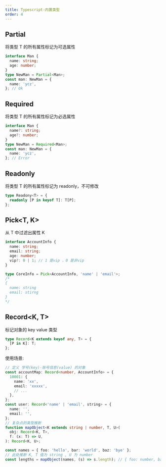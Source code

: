 ```yaml
---
title: Typescript-内置类型
order: 4
---
```


## Partial<T>

将类型 T 的所有属性标记为可选属性

```typescript
interface Man {
  name: string;
  age: number;
}
type NewMan = Partial<Man>;
const man: NewMan = {
  name: 'ycz',
}; // Ok
```

## Required<T>

将类型 T 的所有属性标记为必选属性

```typescript
interface Man {
  name?: string;
  age?: number;
}
type NewMan = Required<Man>;
const man: NewMan = {
  name: 'ycz',
}; // Error
```

## Readonly<T>

将类型 T 的所有属性标记为 readonly，不可修改

```typescript
type Readony<T> = {
  readonly [P in keyof T]: T[P];
};
```

## Pick<T, K>

从 T 中过滤出属性 K

```typescript
interface AccountInfo {
  name: string;
  email: string;
  age: number;
  vip?: 0 | 1; // 1 是vip ，0 是非vip
}

type CoreInfo = Pick<AccountInfo, 'name' | 'email'>;
/* 
{ 
  name: string
  email: stirng
}
*/
```

## Record<K, T>

标记对象的 key value 类型

```typescript
type Record<K extends keyof any, T> = {
  [P in K]: T;
};
```

使用场景:

```typescript
// 定义 学号(key)-账号信息(value) 的对象
const accountMap: Record<number, AccountInfo> = {
  10001: {
    name: 'xx',
    email: 'xxxxx',
    // ...
  },
};
const user: Record<'name' | 'email', string> = {
  name: '',
  email: '',
};
// 复杂点的类型推断
function mapObject<K extends string | number, T, U>(
  obj: Record<K, T>,
  f: (x: T) => U,
): Record<K, U>;

const names = { foo: 'hello', bar: 'world', baz: 'bye' };
// 此处推断 K, T 值为 string , U 为 number
const lengths = mapObject(names, (s) => s.length); // { foo: number, bar: number, baz: number }
```
